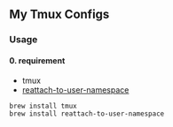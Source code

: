 ## My Tmux Configs

### Usage

#### 0. requirement
- tmux
- [reattach-to-user-namespace](https://github.com/ChrisJohnsen/tmux-MacOSX-pasteboard)
```sh
brew install tmux
brew install reattach-to-user-namespace
```

